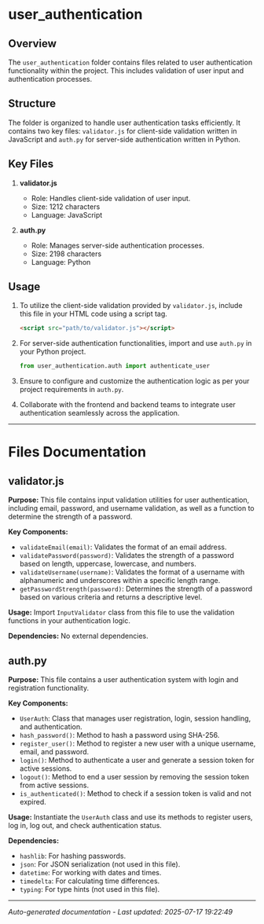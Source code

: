 # user_authentication

## Overview
The `user_authentication` folder contains files related to user authentication functionality within the project. This includes validation of user input and authentication processes.

## Structure
The folder is organized to handle user authentication tasks efficiently. It contains two key files: `validator.js` for client-side validation written in JavaScript and `auth.py` for server-side authentication written in Python.

## Key Files
1. **validator.js**
   - Role: Handles client-side validation of user input.
   - Size: 1212 characters
   - Language: JavaScript

2. **auth.py**
   - Role: Manages server-side authentication processes.
   - Size: 2198 characters
   - Language: Python

## Usage
1. To utilize the client-side validation provided by `validator.js`, include this file in your HTML code using a script tag.
   ```html
   <script src="path/to/validator.js"></script>
   ```

2. For server-side authentication functionalities, import and use `auth.py` in your Python project.
   ```python
   from user_authentication.auth import authenticate_user
   ```

3. Ensure to configure and customize the authentication logic as per your project requirements in `auth.py`.

4. Collaborate with the frontend and backend teams to integrate user authentication seamlessly across the application.

---

# Files Documentation

## validator.js

**Purpose:** This file contains input validation utilities for user authentication, including email, password, and username validation, as well as a function to determine the strength of a password.

**Key Components:**
- `validateEmail(email)`: Validates the format of an email address.
- `validatePassword(password)`: Validates the strength of a password based on length, uppercase, lowercase, and numbers.
- `validateUsername(username)`: Validates the format of a username with alphanumeric and underscores within a specific length range.
- `getPasswordStrength(password)`: Determines the strength of a password based on various criteria and returns a descriptive level.

**Usage:** Import `InputValidator` class from this file to use the validation functions in your authentication logic.

**Dependencies:** No external dependencies.

## auth.py

**Purpose:** This file contains a user authentication system with login and registration functionality.

**Key Components:**
- `UserAuth`: Class that manages user registration, login, session handling, and authentication.
- `hash_password()`: Method to hash a password using SHA-256.
- `register_user()`: Method to register a new user with a unique username, email, and password.
- `login()`: Method to authenticate a user and generate a session token for active sessions.
- `logout()`: Method to end a user session by removing the session token from active sessions.
- `is_authenticated()`: Method to check if a session token is valid and not expired.

**Usage:** Instantiate the `UserAuth` class and use its methods to register users, log in, log out, and check authentication status.

**Dependencies:**
- `hashlib`: For hashing passwords.
- `json`: For JSON serialization (not used in this file).
- `datetime`: For working with dates and times.
- `timedelta`: For calculating time differences.
- `typing`: For type hints (not used in this file).

---
*Auto-generated documentation - Last updated: 2025-07-17 19:22:49*
